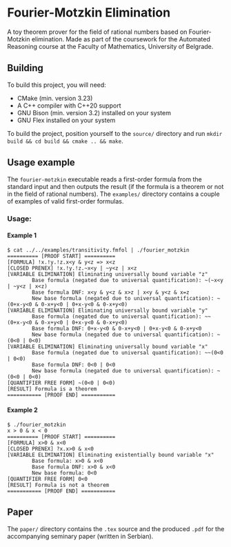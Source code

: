 # Fourier-Motzkin Elimination

A toy theorem prover for the field of rational numbers based on Fourier-Motzkin elimination. Made as part of the coursework for the Automated Reasoning course at the Faculty of Mathematics, University of Belgrade.

## Building

To build this project, you will need:
- CMake (min. version 3.23)
- A C++ compiler with C++20 support
- GNU Bison (min. version 3.2) installed on your system
- GNU Flex installed on your system

To build the project, position yourself to the `source/` directory and run `mkdir build && cd build && cmake .. && make`.

## Usage example

The `fourier-motzkin` executable reads a first-order formula from the standard input and then outputs the result (if the formula is a theorem or not in the field of rational numbers). The `examples/` directory contains a couple of examples of valid first-order formulas.

### Usage:

#### Example 1
```
$ cat ../../examples/transitivity.fmfol | ./fourier_motzkin 
========== [PROOF START] ==========
[FORMULA] !x.!y.!z.x<y & y<z => x<z
[CLOSED PRENEX] !x.!y.!z.~x<y | ~y<z | x<z
[VARIABLE ELIMINATION] Eliminating universally bound variable "z"
        Base formula (negated due to universal quantification): ~(~x<y | ~y<z | x<z)
        Base formula DNF: x<y & y<z & x>z | x<y & y<z & x=z
        New base formula (negated due to universal quantification): ~(0+x-y<0 & 0-x+y<0 | 0+x-y<0 & 0-x+y<0)
[VARIABLE ELIMINATION] Eliminating universally bound variable "y"
        Base formula (negated due to universal quantification): ~~(0+x-y<0 & 0-x+y<0 | 0+x-y<0 & 0-x+y<0)
        Base formula DNF: 0+x-y<0 & 0-x+y<0 | 0+x-y<0 & 0-x+y<0
        New base formula (negated due to universal quantification): ~(0<0 | 0<0)
[VARIABLE ELIMINATION] Eliminating universally bound variable "x"
        Base formula (negated due to universal quantification): ~~(0<0 | 0<0)
        Base formula DNF: 0<0 | 0<0
        New base formula (negated due to universal quantification): ~(0<0 | 0<0)
[QUANTIFIER FREE FORM] ~(0<0 | 0<0)
[RESULT] Formula is a theorem
=========== [PROOF END] ===========
```

#### Example 2
```
$ ./fourier_motzkin 
x > 0 & x < 0
========== [PROOF START] ==========
[FORMULA] x>0 & x<0
[CLOSED PRENEX] ?x.x>0 & x<0
[VARIABLE ELIMINATION] Eliminating existentially bound variable "x"
        Base formula: x>0 & x<0
        Base formula DNF: x>0 & x<0
        New base formula: 0<0
[QUANTIFIER FREE FORM] 0<0
[RESULT] Formula is not a theorem
=========== [PROOF END] ===========
```

## Paper

The `paper/` directory contains the `.tex` source and the produced `.pdf` for the accompanying seminary paper (written in Serbian).

